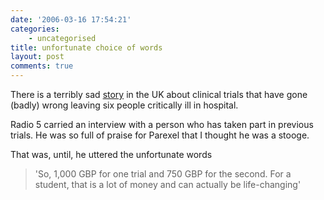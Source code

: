 ```yaml
---
date: '2006-03-16 17:54:21'
categories:
    - uncategorised
title: unfortunate choice of words
layout: post
comments: true
---
```

There is a terribly sad
[story](http://news.bbc.co.uk/2/hi/uk_news/england/london/4811626.stm)
in the UK about clinical trials that have gone (badly) wrong leaving six
people critically ill in hospital.

Radio 5 carried an interview with a person who has taken part in
previous trials. He was so full of praise for Parexel that I thought he
was a stooge.

That was, until, he uttered the unfortunate words
> 'So, 1,000 GBP for one trial and 750 GBP for the second. For a
> student, that is a lot of money and can actually be life-changing'
